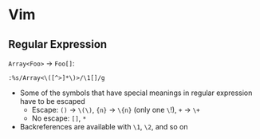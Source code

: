 # Vim

## Regular Expression

`Array<Foo>` -> `Foo[]`:

```
:%s/Array<\([^>]*\)>/\1[]/g
```

- Some of the symbols that have special meanings in regular expression have to be escaped
  - Escape: `()` -> `\(\)`, `{n}` -> `\{n}` (only one `\`!), `+` -> `\+`
  - No escape: `[]`, `*`
- Backreferences are available with `\1`, `\2`, and so on
